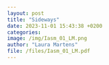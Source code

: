 ```yaml
---
layout: post
title: "Sideways"
date: 2023-11-01 15:43:38 +0200
categories: 
image: /img/Iasm_01_LM.png
author: "Laura Martens"
file: /files/Iasm_01_LM.pdf
---
```


